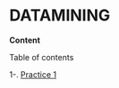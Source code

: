 # DATAMINING

**Content**

Table of contents 

1-. [Practice 1](https://github.com/YnayeliGtzL/DATAMINING/blob/Unit_1/Practice_1.r)
